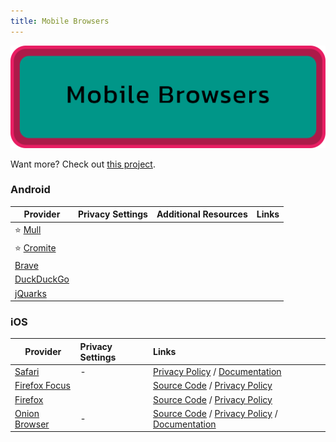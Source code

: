 ```yaml
---
title: Mobile Browsers
---
```


![Cover](../../assets/mobile-browsers.png)

Want more? Check out [this project](https://github.com/Tobi823/ffupdater).

### Android

| Provider | Privacy Settings | Additional Resources | Links |
| --- | :-- | :-- | :-- |
| :star: [Mull](https://divestos.org/pages/our_apps#mull) | <a href="https://github.com/StellarSand/privacy-settings/blob/main/Privacy%20Settings/Firefox-Mobile.md"><div class="i-mdi-link text-xl"/></a> | <div class="i-mdi-minus text-gray text-xl"/> | <div style="display: flex; flex-direction: row; align-items: center;">[<div class="i-mdi-shield-link-variant-outline text-xl ml-[-2px]" style="margin-right: 5px;"></div>](https://divestos.org/pages/privacy_policy)[<div class="i-simple-icons-codeberg text-xl"></div>](https://codeberg.org/divested-mobile/mull-fenix)</div> |
| :star: [Cromite](https://github.com/uazo/cromite) | <a href="https://github.com/StellarSand/privacy-settings/blob/main/Privacy%20Settings/Cromite.md"><div class="i-mdi-link text-xl"/></a> | <div class="i-mdi-minus text-gray text-xl"/> | <div style="display: flex; flex-direction: row; align-items: center;">[<div class="i-mdi-shield-link-variant-outline text-xl ml-[-2px]" style="margin-right: 5px;"></div>](https://github.com/uazo/cromite/blob/master/docs/PRIVACY_POLICY.md)</div> |
| [Brave](https://brave.com/) | <a href="https://github.com/StellarSand/privacy-settings/blob/main/Privacy%20Settings/Brave-Mobile.md"><div class="i-mdi-link text-xl"/></a> | <div class="i-mdi-minus text-gray text-xl"/> | <div style="display: flex; flex-direction: row; align-items: center;">[<div class="i-mdi-shield-link-variant-outline text-xl ml-[-2px]" style="margin-right: 5px;"></div>](https://brave.com/privacy/browser)[<div class="i-mdi-github text-xl"></div>](https://github.com/brave/brave-browser)</div> |
| [DuckDuckGo](https://duckduckgo.com/app) | <div class="i-mdi-minus text-gray text-xl"/> | <div class="i-mdi-minus text-gray text-xl"/> | <div style="display: flex; flex-direction: row; align-items: center;">[<div class="i-mdi-shield-link-variant-outline text-xl ml-[-2px]" style="margin-right: 5px;"></div>](https://duckduckgo.com/privacy)[<div class="i-mdi-github text-xl"></div>](https://github.com/duckduckgo)</div> |
| [jQuarks](https://f-droid.org/packages/com.oF2pks.jquarks/) | <div class="i-mdi-minus text-gray text-xl"/> | <div class="i-mdi-minus text-gray text-xl"/> | <div style="display: flex; flex-direction: row; align-items: center;">[<div class="i-mdi-github text-xl ml-[-2px]"></div>](https://github.com/iotY/android_packages_apps_Jelly/tree/fdroid21)</div> |

### iOS

| Provider | Privacy Settings | Links |
| --- | :-- | :-- |
| [Safari](https://apple.com/safari) | - | [Privacy Policy](https://apple.com/legal/privacy/data/en/safari) / [Documentation](https://support.apple.com/guide/safari/welcome/mac) |
| [Firefox Focus](https://apps.apple.com/us/app/firefox-focus-privacy-browser/id1055677337) | <a href="https://github.com/StellarSand/privacy-settings/blob/main/Privacy%20Settings/Firefox-Focus.md"><div class="i-mdi-link text-xl"/></a> | [Source Code](https://github.com/mozilla-mobile/firefox-ios) / [Privacy Policy](https://www.mozilla.org/legal/privacy/firefox.html)
| [Firefox](https://apps.apple.com/us/app/firefox-private-safe-browser/id989804926) | <a href="https://github.com/StellarSand/privacy-settings/blob/main/Privacy%20Settings/Firefox-Mobile.md"><div class="i-mdi-link text-xl"/></a> | [Source Code](https://github.com/mozilla-mobile/firefox-ios) / [Privacy Policy](https://www.mozilla.org/legal/privacy/firefox.html)
| [Onion Browser](https://onionbrowser.com/) | - | [Source Code](https://github.com/OnionBrowser/OnionBrowser) / [Privacy Policy](https://onionbrowser.com/privacy-policy) / [Documentation](https://onionbrowser.com/faqs)
